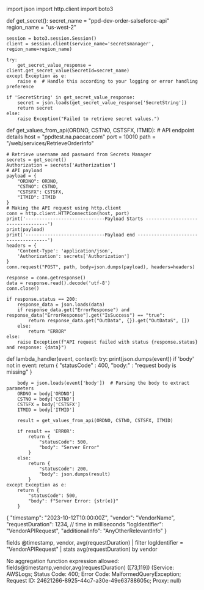 import json
import http.client
import boto3

def get_secret():
    secret_name = "ppd-dev-order-salseforce-api"
    region_name = "us-west-2"
    
    session = boto3.session.Session()
    client = session.client(service_name='secretsmanager', region_name=region_name)

    try:
        get_secret_value_response = client.get_secret_value(SecretId=secret_name)
    except Exception as e:
        raise e  # Handle this according to your logging or error handling preference

    if 'SecretString' in get_secret_value_response:
        secret = json.loads(get_secret_value_response['SecretString'])
        return secret
    else:
        raise Exception("Failed to retrieve secret values.")

def get_values_from_api(ORDNO, CSTNO, CSTSFX, ITMID):
    # API endpoint details
    host = "ppdtest.na.paccar.com"
    port = 10010
    path = "/web/services/RetrieveOrderInfo"
    
    # Retrieve username and password from Secrets Manager
    secrets = get_secret()
    Authorization = secrets['Authorization']
    # API payload
    payload = {
        "ORDNO": ORDNO,
        "CSTNO": CSTNO,
        "CSTSFX": CSTSFX,
        "ITMID": ITMID
    }
    # Making the API request using http.client
    conn = http.client.HTTPConnection(host, port)
    print('-----------------------------Payload Starts ----------------------------------')
    print(payload)
    print('-----------------------------Payload end -------------------------------------')
    headers = {
        'Content-Type': 'application/json',
        'Authorization': secrets['Authorization']
    }
    conn.request("POST", path, body=json.dumps(payload), headers=headers)

    response = conn.getresponse()
    data = response.read().decode('utf-8')
    conn.close()

    if response.status == 200:
        response_data = json.loads(data)
        if response_data.get("ErrorResponse") and response_data["ErrorResponse"].get("IsSuccess") == "true":
            return response_data.get("OutData", {}).get("OutDataS", [])
        else:
            return "ERROR"
    else:
        raise Exception(f"API request failed with status {response.status} and response: {data}")

def lambda_handler(event, context):
    try:
        print(json.dumps(event))
        if 'body' not in event:
            return {
                "statusCode" : 400,
                "body:" : "request body is missing"
            }
        
        body = json.loads(event['body'])  # Parsing the body to extract parameters
        ORDNO = body['ORDNO']
        CSTNO = body['CSTNO']
        CSTSFX = body['CSTSFX']
        ITMID = body['ITMID']

        result = get_values_from_api(ORDNO, CSTNO, CSTSFX, ITMID)
        
        if result == 'ERROR':
            return {
                "statusCode": 500,
                "body": "Server Error"
            }
        else:
            return {
                "statusCode": 200,
                "body": json.dumps(result)
            }
    except Exception as e:
        return {
            "statusCode": 500,
            "body": f"Server Error: {str(e)}"
        }


{
  "timestamp": "2023-10-12T10:00:00Z",
  "vendor": "VendorName",
  "requestDuration": 1234,  // time in milliseconds
  "logIdentifier": "VendorAPIRequest",
  "additionalInfo": "AnyOtherRelevantInfo"
}


fields @timestamp, vendor, avg(requestDuration)
| filter logIdentifier = "VendorAPIRequest"
| stats avg(requestDuration) by vendor


No aggregation function expression allowed: fields@timestamp,vendor,avg(requestDuration) ([73,119]) (Service: AWSLogs; Status Code: 400; Error Code: MalformedQueryException; Request ID: 24621266-8925-44c7-a30e-49e63788605c; Proxy: null)



